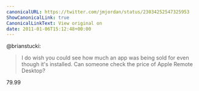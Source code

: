 ```yaml
---
canonicalURL: https://twitter.com/jmjordan/status/23034252547325953
ShowCanonicalLink: true
CanonicalLinkText: View original on
date: 2011-01-06T15:12:48+00:00
---
```

@brianstucki:

> I do wish you could see how much an app was being sold for even though it's installed. Can someone check the price of Apple Remote Desktop?

79.99